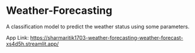 # Weather-Forecasting
A classification model to predict the weather status using some parameters.

App Link: https://sharmaritik1703-weather-forecasting-weather-forecast-xs4d5h.streamlit.app/
